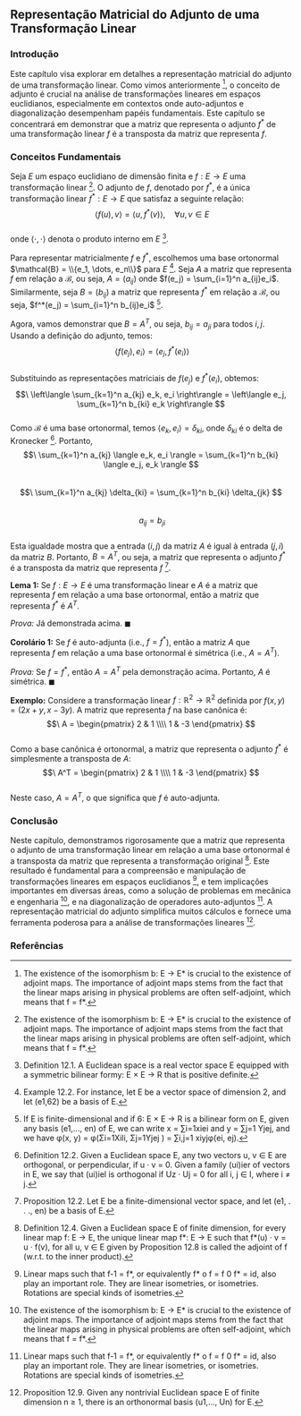 ## Representação Matricial do Adjunto de uma Transformação Linear

### Introdução
Este capítulo visa explorar em detalhes a representação matricial do adjunto de uma transformação linear. Como vimos anteriormente [^453], o conceito de adjunto é crucial na análise de transformações lineares em espaços euclidianos, especialmente em contextos onde auto-adjuntos e diagonalização desempenham papéis fundamentais. Este capítulo se concentrará em demonstrar que a matriz que representa o adjunto $f^*$ de uma transformação linear $f$ é a transposta da matriz que representa $f$.

### Conceitos Fundamentais
Seja $E$ um espaço euclidiano de dimensão finita e $f: E \rightarrow E$ uma transformação linear [^453]. O adjunto de $f$, denotado por $f^*$, é a única transformação linear $f^*: E \rightarrow E$ que satisfaz a seguinte relação:
$$\
\langle f(u), v \rangle = \langle u, f^*(v) \rangle, \quad \forall u, v \in E
$$\
onde $\langle \cdot, \cdot \rangle$ denota o produto interno em $E$ [^438].

Para representar matricialmente $f$ e $f^*$, escolhemos uma base ortonormal $\mathcal{B} = \\{e_1, \dots, e_n\\}$ para $E$ [^439]. Seja $A$ a matriz que representa $f$ em relação a $\mathcal{B}$, ou seja, $A = (a_{ij})$ onde $f(e_j) = \sum_{i=1}^n a_{ij}e_i$. Similarmente, seja $B = (b_{ij})$ a matriz que representa $f^*$ em relação a $\mathcal{B}$, ou seja, $f^*(e_j) = \sum_{i=1}^n b_{ij}e_i$ [^440].

Agora, vamos demonstrar que $B = A^T$, ou seja, $b_{ij} = a_{ji}$ para todos $i, j$. Usando a definição do adjunto, temos:
$$\
\langle f(e_j), e_i \rangle = \langle e_j, f^*(e_i) \rangle
$$\
Substituindo as representações matriciais de $f(e_j)$ e $f^*(e_i)$, obtemos:
$$\
\left\langle \sum_{k=1}^n a_{kj} e_k, e_i \right\rangle = \left\langle e_j, \sum_{k=1}^n b_{ki} e_k \right\rangle
$$\
Como $\mathcal{B}$ é uma base ortonormal, temos $\langle e_k, e_i \rangle = \delta_{ki}$, onde $\delta_{ki}$ é o delta de Kronecker [^447]. Portanto,
$$\
\sum_{k=1}^n a_{kj} \langle e_k, e_i \rangle = \sum_{k=1}^n b_{ki} \langle e_j, e_k \rangle
$$\
$$\
\sum_{k=1}^n a_{kj} \delta_{ki} = \sum_{k=1}^n b_{ki} \delta_{jk}
$$\
$$\
a_{ij} = b_{ji}
$$\
Esta igualdade mostra que a entrada $(i, j)$ da matriz $A$ é igual à entrada $(j, i)$ da matriz $B$. Portanto, $B = A^T$, ou seja, a matriz que representa o adjunto $f^*$ é a transposta da matriz que representa $f$ [^441].

**Lema 1:** Se $f: E \rightarrow E$ é uma transformação linear e $A$ é a matriz que representa $f$ em relação a uma base ortonormal, então a matriz que representa $f^*$ é $A^T$.

*Prova:* Já demonstrada acima. $\blacksquare$

**Corolário 1:** Se $f$ é auto-adjunta (i.e., $f = f^*$), então a matriz $A$ que representa $f$ em relação a uma base ortonormal é simétrica (i.e., $A = A^T$).

*Prova:* Se $f = f^*$, então $A = A^T$ pela demonstração acima. Portanto, $A$ é simétrica. $\blacksquare$

**Exemplo:**
Considere a transformação linear $f: \mathbb{R}^2 \rightarrow \mathbb{R}^2$ definida por $f(x, y) = (2x + y, x - 3y)$. A matriz que representa $f$ na base canônica é:
$$\
A = \begin{pmatrix} 2 & 1 \\\\ 1 & -3 \end{pmatrix}
$$\
Como a base canônica é ortonormal, a matriz que representa o adjunto $f^*$ é simplesmente a transposta de $A$:
$$\
A^T = \begin{pmatrix} 2 & 1 \\\\ 1 & -3 \end{pmatrix}
$$\
Neste caso, $A = A^T$, o que significa que $f$ é auto-adjunta.

### Conclusão
Neste capítulo, demonstramos rigorosamente que a matriz que representa o adjunto de uma transformação linear em relação a uma base ortonormal é a transposta da matriz que representa a transformação original [^454]. Este resultado é fundamental para a compreensão e manipulação de transformações lineares em espaços euclidianos [^455], e tem implicações importantes em diversas áreas, como a solução de problemas em mecânica e engenharia [^453], e na diagonalização de operadores auto-adjuntos [^455]. A representação matricial do adjunto simplifica muitos cálculos e fornece uma ferramenta poderosa para a análise de transformações lineares [^456].

### Referências
[^438]: Definition 12.1. A Euclidean space is a real vector space E equipped with a symmetric bilinear formy: E × E → R that is positive definite.
[^439]: Example 12.2. For instance, let E be a vector space of dimension 2, and let (e1,62) be a basis of E.
[^440]: If E is finite-dimensional and if 6: E × E → R is a bilinear form on E, given any basis (e1,..., en) of E, we can write x = ∑i=1xiei and y = ∑j=1 Yjej, and we have φ(x, y) = φ(Σi=1Xili, Σj=1Yjej ) = ∑i,j=1 xiyjφ(ei, ej).
[^441]: Proposition 12.2. Let E be a finite-dimensional vector space, and let (e1, . . ., en) be a basis of E.
[^453]: The existence of the isomorphism b: E → E* is crucial to the existence of adjoint maps. The importance of adjoint maps stems from the fact that the linear maps arising in physical problems are often self-adjoint, which means that f = f*.
[^454]: Definition 12.4. Given a Euclidean space E of finite dimension, for every linear map f: E → E, the unique linear map f*: E → E such that f*(u) · v = u · f(v), for all u, v ∈ Ε given by Proposition 12.8 is called the adjoint of f (w.r.t. to the inner product).
[^455]: Linear maps such that f-1 = f*, or equivalently f* o f = f 0 f* = id, also play an important role. They are linear isometries, or isometries. Rotations are special kinds of isometries.
[^456]: Proposition 12.9. Given any nontrivial Euclidean space E of finite dimension n ≥ 1, there is an orthonormal basis (u1,..., Un) for E.
[^447]: Definition 12.2. Given a Euclidean space E, any two vectors u, v ∈ E are orthogonal, or perpendicular, if u · v = 0. Given a family (ui)ier of vectors in E, we say that (ui)iel is orthogonal if Uz · Uj = 0 for all i, j ∈ I, where i ≠ j.

<!-- END -->